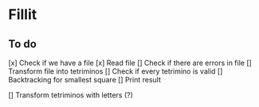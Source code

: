 # Fillit

## To do
[x] Check if we have a file
[x] Read file
[] Check if there are errors in file
[] Transform file into tetriminos
[] Check if every tetrimino is valid
[] Backtracking for smallest square
[] Print result

[] Transform tetriminos with letters (?)
